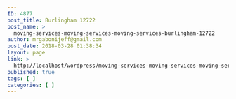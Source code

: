 ```yaml
---
ID: 4877
post_title: Burlingham 12722
post_name: >
  moving-services-moving-services-moving-services-burlingham-12722
author: mrgabonijeff@gmail.com
post_date: 2018-03-28 01:38:34
layout: page
link: >
  http://localhost/wordpress/moving-services-moving-services-moving-services-burlingham-12722/
published: true
tags: [ ]
categories: [ ]
---
```

